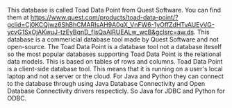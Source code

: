 This database is called Toad Data Point from Quest Software. You can find them at https://www.quest.com/products/toad-data-point/?gclid=Cj0KCQjwz6ShBhCMARIsAH9A0qX_VnFW6-1yOffZdHTvAUEyVG-ycvG1SxOjAKwuJ-tzEyBqnD_fIsQaAlRUEALw_wcB&gclsrc=aw.ds. This database is a commericial database
tool made by Quest Software and not open-source. The Toad Data Point is a database tool not a database iteself so the most 
popular databases supporting Toad Data Point is the relational data models. This is based on tables of rows and columns. Toad Data Point is a client-side
database tool. This means that it is running on a user's local laptop and not a server or the cloud. For Java and Python they can connect to the database
through using Java Database Connectivity and Open Database Connectivity drivers respecticly. So Java for JDBC and Python for ODBC. 
